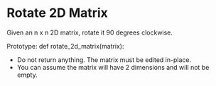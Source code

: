 # Rotate 2D Matrix
Given an n x n 2D matrix, rotate it 90 degrees clockwise.

Prototype: def rotate_2d_matrix(matrix):
* Do not return anything. The matrix must be edited in-place.
* You can assume the matrix will have 2 dimensions and will not be empty.